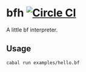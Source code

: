 # bfh [![Circle CI](https://circleci.com/gh/faineance/bfh.svg?style=svg)](https://circleci.com/gh/faineance/bfh)
A little bf interpreter.

## Usage
```bash
cabal run examples/hello.bf
```
